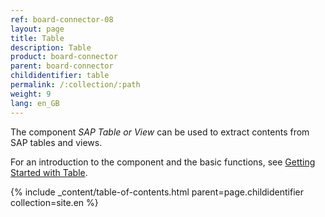 ```yaml
---
ref: board-connector-08
layout: page
title: Table
description: Table
product: board-connector
parent: board-connector
childidentifier: table
permalink: /:collection/:path
weight: 9
lang: en_GB
---
```


The component *SAP Table or View* can be used to extract contents from SAP tables and views. <br>

For an introduction to the component and the basic functions, see [Getting Started with Table](./getting-started-table).   

{% include _content/table-of-contents.html parent=page.childidentifier collection=site.en %}
